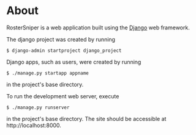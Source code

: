# About

RosterSniper is a web application built using the [Django](https://docs.djangoproject.com/en/3.1/) web framework.

The django project was created by running
```
$ django-admin startproject django_project
```

Django apps, such as users, were created by running
```
$ ./manage.py startapp appname
```
in the project's base directory.

To run the development web server, execute
```
$ ./manage.py runserver
```
in the project's base directory. The site should be accessible at http://localhost:8000.
